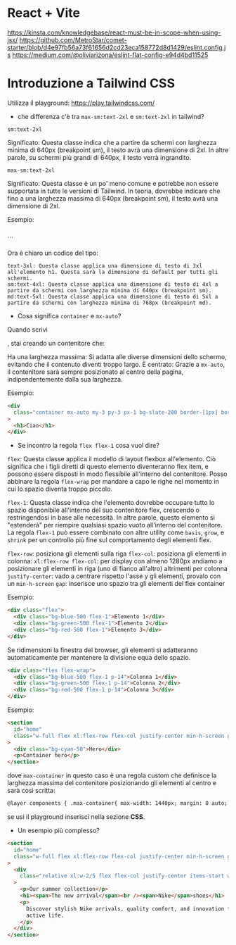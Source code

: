 # React + Vite

https://kinsta.com/knowledgebase/react-must-be-in-scope-when-using-jsx/
https://github.com/MetroStar/comet-starter/blob/d4e97fb56a73f61656d2cd23eca158772d8d1429/eslint.config.js
https://medium.com/@oliviarizona/eslint-flat-config-e94d4bd11525

# Introduzione a Tailwind CSS

Utilizza il playground: https://play.tailwindcss.com/

- che differenza c'è tra `max-sm:text-2xl` e `sm:text-2xl` in tailwind?

`sm:text-2xl`

Significato: Questa classe indica che a partire da schermi con larghezza minima di 640px (breakpoint sm), il testo avrà una dimensione di 2xl. In altre parole, su schermi più grandi di 640px, il testo verrà ingrandito.

`max-sm:text-2xl`

Significato: Questa classe è un po' meno comune e potrebbe non essere supportata in tutte le versioni di Tailwind. In teoria, dovrebbe indicare che fino a una larghezza massima di 640px (breakpoint sm), il testo avrà una dimensione di 2xl.

Esempio:

```html

```

<section class="bg-slate-300 sm:bg-red-400 p-4 "></section>
<section class="bg-slate-300 sm:bg-yellow-400 p-4"></section>

<section class="bg-slate-300 max-sm:bg-red-400 p-4 "></section>
<section class="bg-slate-300 max-sm:bg-yellow-400 p-4"></section>
```

Ora è chiaro un codice del tipo:

```
text-3xl: Questa classe applica una dimensione di testo di 3xl all'elemento h1. Questa sarà la dimensione di default per tutti gli schermi.
sm:text-4xl: Questa classe applica una dimensione di testo di 4xl a partire da schermi con larghezza minima di 640px (breakpoint sm).
md:text-5xl: Questa classe applica una dimensione di testo di 5xl a partire da schermi con larghezza minima di 768px (breakpoint md).
```

- Cosa significa `container` e `mx-auto`?

Quando scrivi <div class="container mx-auto">, stai creando un contenitore che:

Ha una larghezza massima: Si adatta alle diverse dimensioni dello schermo, evitando che il contenuto diventi troppo largo.
È centrato: Grazie a `mx-auto`, il contenitore sarà sempre posizionato al centro della pagina, indipendentemente dalla sua larghezza.

Esempio:

```html
<div
  class="container mx-auto my-3 py-3 px-1 bg-slate-200 border-[1px] border-black"
>
  <h1>Ciao</h1>
</div>
```

- Se incontro la regola `flex flex-1` cosa vuol dire?

`flex`: Questa classe applica il modello di layout flexbox all'elemento. Ciò significa che i figli diretti di questo elemento diventeranno flex item, e possono essere disposti in modo flessibile all'interno del contenitore. Posso abbinare la regola `flex-wrap` per mandare a capo le righe nel momento in cui lo spazio diventa troppo piccolo.

`flex-1`: Questa classe indica che l'elemento dovrebbe occupare tutto lo spazio disponibile all'interno del suo contenitore flex, crescendo o restringendosi in base alle necessità. In altre parole, questo elemento si "estenderà" per riempire qualsiasi spazio vuoto all'interno del contenitore. La regola `flex-1` può essere combinato con altre utility come `basis`, `grow`, e `shrink` per un controllo più fine sul comportamento degli elementi flex.

`flex-row`: posiziona gli elementi sulla riga
`flex-col`: posiziona gli elementi in colonna:
`xl:flex-row flex-col`: per display con almeno 1280px andiamo a posizionare gli elementi in riga (uno di fianco all'altro) altrimenti per colonna
`justify-center`: vado a centrare rispetto l'asse y gli elementi, provalo con un `min-h-screen`
`gap`: inserisce uno spazio tra gli elementi del flex container

Esempio:

```html
<div class="flex">
  <div class="bg-blue-500 flex-1">Elemento 1</div>
  <div class="bg-green-500 flex-1">Elemento 2</div>
  <div class="bg-red-500 flex-1">Elemento 3</div>
</div>
```

Se ridimensioni la finestra del browser, gli elementi si adatteranno automaticamente per mantenere la divisione equa dello spazio.

```html
<div class="flex flex-wrap">
  <div class="bg-blue-500 flex-1 p-14">Colonna 1</div>
  <div class="bg-green-500 flex-1 p-14">Colonna 2</div>
  <div class="bg-red-500 flex-1 p-14">Colonna 3</div>
</div>
```

Esempio:

```html
<section
  id="home"
  class="w-full flex xl:flex-row flex-col justify-center min-h-screen gap-10 max-container border-2 border-red-500 p-2"
>
  <div class="bg-cyan-50">Hero</div>
  <p>Container hero</p>
</section>
```

dove `max-container` in questo caso è una regola custom che definisce la larghezza massima del contenitore posizionando gli elementi al centro e sarà così scritta:

```html
@layer components { .max-container{ max-width: 1440px; margin: 0 auto; } }
```

se usi il playground inserisci nella sezione **CSS**.

- Un esempio più complesso?

```html
<section
  id="home"
  class="w-full flex xl:flex-row flex-col justify-center min-h-screen gap-10 max-container border-2 border-red-500 p-2"
>
  <div
    class="relative xl:w-2/5 flex flex-col justify-center items-start w-full max-xl:padding-x pt-28 border-2 border-red-500"
  >
    <p>Our summer collection</p>
    <h1><span>The new arrival</span><br /><span>Nike</span>shoes</h1>
    <p>
      Discover stylish Nike arrivals, quality comfort, and innovation for your
      active life.
    </p>
  </div>
</section>
```

